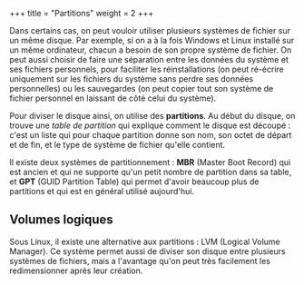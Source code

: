+++
title = "Partitions"
weight = 2
+++

Dans certains cas, on peut vouloir utiliser plusieurs systèmes de fichier sur un même disque. Par exemple, si on a à la fois Windows et Linux installé sur un même ordinateur, chacun a besoin de son propre système de fichier. On peut aussi choisir de faire une séparation entre les données du système et ses fichiers personnels, pour faciliter les réinstallations (on peut ré-écrire uniquement sur les fichiers du système sans perdre ses données personnelles) ou les sauvegardes (on peut copier tout son système de fichier personnel en laissant de côté celui du système).

Pour diviser le disque ainsi, on utilise des **partitions**. Au début du disque, on trouve une *table de partition* qui explique comment le disque est découpé : c'est un liste qui pour chaque partition donne son nom, son octet de départ et de fin, et le type de système de fichier qu'elle contient.

Il existe deux systèmes de partitionnement : **MBR** (Master Boot Record) qui est ancien et qui ne supporte qu'un petit nombre de partition dans sa table, et **GPT** (GUID Partition Table) qui permet d'avoir beaucoup plus de partitions et qui est en général utilisé aujourd'hui.

## Volumes logiques

Sous Linux, il existe une alternative aux partitions : LVM (Logical Volume Manager). Ce système permet aussi de diviser son disque entre plusieurs systèmes de fichiers, mais a l'avantage qu'on peut très facilement les redimensionner après leur création.
